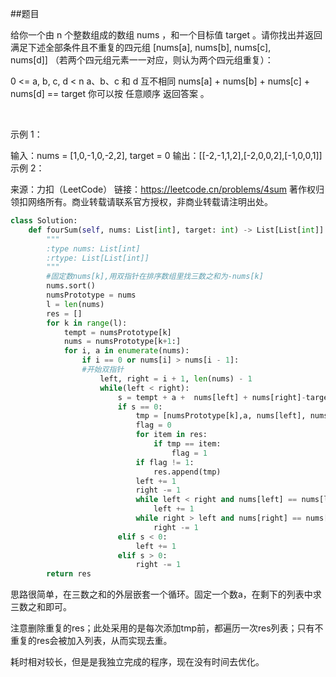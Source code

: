 ##题目

给你一个由 n 个整数组成的数组 nums ，和一个目标值 target 。请你找出并返回满足下述全部条件且不重复的四元组 [nums[a], nums[b], nums[c], nums[d]] （若两个四元组元素一一对应，则认为两个四元组重复）：

0 <= a, b, c, d < n
a、b、c 和 d 互不相同
nums[a] + nums[b] + nums[c] + nums[d] == target
你可以按 任意顺序 返回答案 。

 

示例 1：

输入：nums = [1,0,-1,0,-2,2], target = 0
输出：[[-2,-1,1,2],[-2,0,0,2],[-1,0,0,1]]
示例 2：

来源：力扣（LeetCode）
链接：https://leetcode.cn/problems/4sum
著作权归领扣网络所有。商业转载请联系官方授权，非商业转载请注明出处。


~~~python
class Solution:
    def fourSum(self, nums: List[int], target: int) -> List[List[int]]:
        """
        :type nums: List[int]
        :rtype: List[List[int]]
        """
        #固定数nums[k],用双指针在排序数组里找三数之和为-nums[k]
        nums.sort()
        numsPrototype = nums
        l = len(nums)
        res = []
        for k in range(l):
            tempt = numsPrototype[k]
            nums = numsPrototype[k+1:]
            for i, a in enumerate(nums):
                if i == 0 or nums[i] > nums[i - 1]:
                #开始双指针
                    left, right = i + 1, len(nums) - 1
                    while(left < right):
                        s = tempt + a +  nums[left] + nums[right]-target
                        if s == 0:
                            tmp = [numsPrototype[k],a, nums[left], nums[right]]
                            flag = 0
                            for item in res:
                                if tmp == item:
                                    flag = 1
                            if flag != 1:
                                res.append(tmp)
                            left += 1
                            right -= 1
                            while left < right and nums[left] == nums[left - 1]:
                                left += 1
                            while right > left and nums[right] == nums[right + 1]:
                                right -= 1
                        elif s < 0:
                            left += 1
                        elif s > 0:
                            right -= 1
        return res
~~~


思路很简单，在三数之和的外层嵌套一个循环。固定一个数a，在剩下的列表中求三数之和即可。

注意删除重复的res；此处采用的是每次添加tmp前，都遍历一次res列表；只有不重复的res会被加入列表，从而实现去重。

耗时相对较长，但是是我独立完成的程序，现在没有时间去优化。